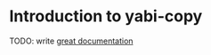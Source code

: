 # Introduction to yabi-copy

TODO: write [great documentation](http://jacobian.org/writing/great-documentation/what-to-write/)

